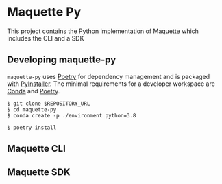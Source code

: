# Maquette Py

This project contains the Python implementation of Maquette which includes the CLI and a SDK


## Developing maquette-py

`maquette-py` uses [Poetry](https://python-poetry.org/) for dependency management and is packaged with [PyInstaller](https://www.pyinstaller.org/). The minimal requirements for a developer workspace are [Conda](https://docs.conda.io/en/latest/miniconda.html) and [Poetry](https://python-poetry.org/docs/#installation).

```
$ git clone $REPOSITORY_URL
$ cd maquette-py
$ conda create -p ./environment python=3.8

$ poetry install
```

## Maquette CLI

## Maquette SDK